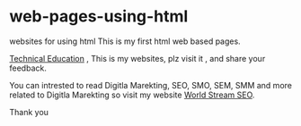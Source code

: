 # web-pages-using-html
websites for using html
This is my first html web based pages.

<a href="https://www.technical-education.com"> Technical Education</a> , This is my websites, plz visit it , and share your feedback.


You can intrested to read Digitla Marekting, SEO, SMO, SEM, SMM and more related to Digitla Marekting so visit my website <a href="https://worldstreamseo.com/">World Stream SEO</a>.


Thank you
